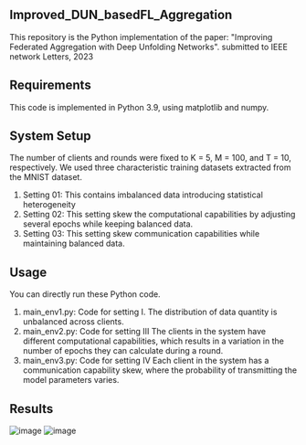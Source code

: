 ## Improved_DUN_basedFL_Aggregation

This repository is the Python implementation of the paper: "Improving Federated Aggregation with Deep Unfolding Networks". submitted to IEEE network Letters, 2023

## Requirements

This code is implemented in 
Python 3.9, using matplotlib and numpy.

## System Setup

The number of clients and rounds were fixed to K = 5, M = 100, and T = 10, respectively. We
used three characteristic training datasets extracted from the MNIST dataset.

1. Setting 01: This contains imbalanced data introducing statistical heterogeneity
2. Setting 02: This setting skew the computational capabilities by adjusting several epochs while keeping balanced data.
3. Setting 03: This setting skew communication capabilities while maintaining balanced data.



## Usage

You can directly run these Python code.

1. main_env1.py: Code for setting I.
The distribution of data quantity is unbalanced across clients.
3. main_env2.py: Code for setting III
The clients in the system have different computational capabilities, which results in a variation in the number of epochs they can calculate during a round.
4. main_env3.py: Code for setting IV
Each client in the system has a communication capability skew, where the probability of transmitting the model parameters varies.


## Results
![image](https://github.com/shanikairoshi/Improved_DUN_basedFL_Aggregation/assets/19671763/3d18bd26-2f4e-4d1b-a69a-cffb6d688349)
![image](https://github.com/shanikairoshi/Improved_DUN_basedFL_Aggregation/assets/19671763/b799e17b-f766-4736-a68d-32ce52ae6dcb)

